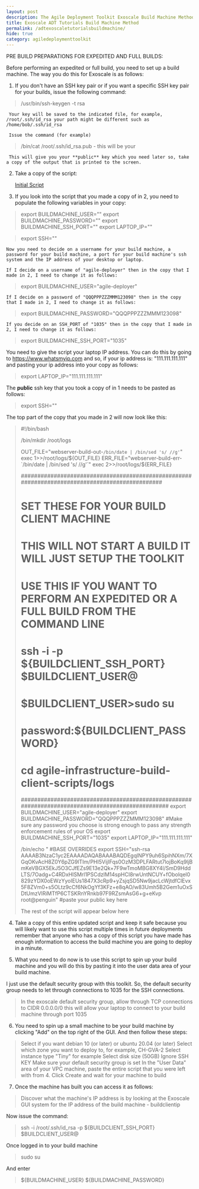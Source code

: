 ```yaml
---
layout: post
description: The Agile Deployment Toolkit Exoscale Build Machine Method
title: Exoscale ADT Tutorials Build Machine Method
permalink: /adtexoscaletutorialsbuildmachine/
hide: true
category: agiledeploymenttoolkit
---
```


PRE BUILD PREPARATIONS FOR EXPEDITED AND FULL BUILDS:

Before performing an expedited or full build, you need to set up a build machine. The way you do this for Exoscale is as follows:

1. If you don't have an SSH key pair or if you want a specific SSH key pair for your builds, issue the following command:

> /usr/bin/ssh-keygen -t rsa 
	 
	 Your key will be saved to the indicated file, for example, /root/.ssh/id_rsa your path might be different such as /home/bob/.ssh/id_rsa
	 
	 Issue the command (for example)
	 
> /bin/cat /root/.ssh/id_rsa.pub - this will be your <ssh-public-key-substance>
	 
	 This will give you your **public** key which you need later so, take a copy of the output that is printed to the screen.

2. Take a copy of the script: 

   [Initial Script](https://github.com/agile-deployer/agile-infrastructure-build-client-scripts/blob/master/templatedconfigurations/templateoverrides/OverrideScript.sh)
	
3. If you look into the script that you made a copy of in 2, you need to populate the following variables in your copy:

> export BUILDMACHINE_USER=""
> export BUILDMACHINE_PASSWORD="" 
> export BUILDMACHINE_SSH_PORT=""
> export LAPTOP_IP=""
	
> export SSH=\"\" 
	
	Now you need to decide on a username for your build machine, a password for your build machine, a port for your build machine's ssh system and the IP address of your desktop or laptop.
	
	If I decide on a username of "agile-deployer" then in the copy that I made in 2, I need to change it as follows:
	
> export BUILDMACHINE_USER="agile-deployer"
	
	If I decide on a password of "QQQPPPZZZMMM123098" then in the copy that I made in 2, I need to change it as follows:

> export BUILDMACHINE_PASSWORD="QQQPPPZZZMMM123098"
	
	If you decide on an SSH_PORT of "1035" then in the copy that I made in 2, I need to change it as follows:
	
> export BUILDMACHINE_SSH_PORT="1035"

   You need to give the script your laptop IP address. You can do this by going to https://www.whatsmyip.com and so, if your ip address is: "111.111.111.111" and pasting your ip address into your copy as follows:
	
> export LAPTOP_IP="111.111.111.111"

   The **public** ssh key that you took a copy of in 1 needs to be pasted as follows:
	
> export SSH=\"<ssh-public-key-substance>\"

The top part of the copy that you made in 2 will now look like this:


> #!/bin/bash
> 
> /bin/mkdir /root/logs
> 
> OUT_FILE="webserver-build-out-`/bin/date | /bin/sed 's/ //g'`"
> exec 1>>/root/logs/${OUT_FILE}
> ERR_FILE="webserver-build-err-`/bin/date | /bin/sed 's/ //g'`"
> exec 2>>/root/logs/${ERR_FILE}
> 
> ###############################################################################################
> # SET THESE FOR YOUR BUILD CLIENT MACHINE
> # THIS WILL NOT START A BUILD IT WILL JUST SETUP THE TOOLKIT
> # USE THIS IF YOU WANT TO PERFORM AN EXPEDITED OR A FULL BUILD FROM THE COMMAND LINE
> # ssh -i <ssh-private-key> -p ${BUILDCLIENT_SSH_PORT} $BUILDCLIENT_USER@<buildclientip>
> # $BUILDCLIENT_USER>sudo su
> # password:${BUILDCLIENT_PASSWORD}
> # cd agile-infrastructure-build-client-scripts/logs
> #################################################################################################
> export BUILDMACHINE_USER="agile-deployer"
> export BUILDMACHINE_PASSWORD="QQQPPPZZZMMM123098" #Make sure any password you choose is strong enough to pass any strength enforcement rules of your OS
> export BUILDMACHINE_SSH_PORT="1035"
> export LAPTOP_IP="111.111.111.111"
> 
> /bin/echo "
> #BASE OVERRIDES
> export SSH=\"ssh-rsa AAAAB3NzaC1yc2EAAAADAQABAAABAQDEgqlNPY9uh6SpihNXm/7XGqOKvAcH8Z0Y6pZG9lTIm/PHI5VijIFqs0OzM3DPLFARtut7lojBoKq9ljBmKeVBGX5EkJ5O3CJfEZs9E13e2Qk+7F9wTmoMBG8XY4l/SmD9HddLTS/7Oadg+C4RDxHlSMrl1PSCdzlM14spHCI8rwUntNCUY+fObolqel0829zYDX0oEWzYyoIEUs1847X3cRp9+yZsjqSD5Nw9jacLcWjtdfClEvx5F8ZVm0+s5OLtz9cCf6NkOgYf3KFz+e8qAO/w83Umh5B2Gem1uOxSDtUmzVlRiMTfP6CTSKRnYRnkb97F9RZsmAsG6+g+eKvp root@penguin\" #paste your public key here
>
> The rest of the script will appear below here


4. Take a copy of this entire updated script and keep it safe because you will likely want to use this script multiple times in future deployments remember that anyone who has a copy of this script you have made has enough information to access the build machine you are going to deploy in a minute. 

5. What you need to do now is to use this script to spin up your build machine and you will do this by pasting it into the user data area of your build machine.

I just use the default security group with this toolkit. So, the default security group needs to let through connections to 1035 for the SSH connections.

> In the exoscale default security group, allow through TCP connections to CIDR 0.0.0.0/0 this will allow your laptop to connect to your build machine through port 1035

6. You need to spin up a small machine to be your build machine by clicking "Add" on the top right of the GUI. And then follow these steps:

> Select if you want debian 10 (or later) or ubuntu 20.04 (or later)
> Select which zone you want to deploy to, for example, CH-GVA-2
> Select instance type "Tiny" for example
> Select disk size (50GB)
> Ignore SSH KEY
> Make sure your default security group is set
> In the "User Data" area of your VPC machine, paste the entire script that you were left with from 4.
> Click Create and wait for your machine to build

7. Once the machine has built you can access it as follows:

> Discover what the machine's IP address is by looking at the Exoscale GUI system for the IP address of the build machine - buildclientip

Now issue the command:

> ssh -i /root/.ssh/id_rsa -p ${BUILDCLIENT_SSH_PORT} $BUILDCLIENT_USER@<buildclientip>

Once logged in to your build machine

> sudo su 

And enter 

> ${BUILDMACHINE_USER}
> ${BUILDMACHINE_PASSWORD}
